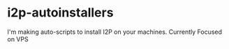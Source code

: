 # i2p-autoinstallers
I'm making auto-scripts to install I2P on your machines. Currently Focused on VPS
